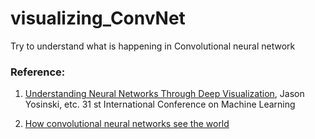 # visualizing_ConvNet
Try to understand what is happening in Convolutional neural network

### Reference:
1. [Understanding Neural Networks Through Deep Visualization](http://yosinski.com/media/papers/Yosinski__2015__ICML_DL__Understanding_Neural_Networks_Through_Deep_Visualization__.pdf), Jason Yosinski, etc. 31 st International Conference on Machine Learning

2. [How convolutional neural networks see the world](https://blog.keras.io/how-convolutional-neural-networks-see-the-world.html) 
